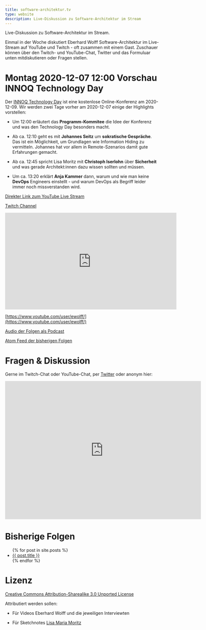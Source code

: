 ```yaml
---
title: software-architektur.tv
type: website
description: Live-Diskussion zu Software-Architektur im Stream
---
```


Live-Diskussion zu Software-Architektur im Stream. 

Einmal in der Woche diskutiert Eberhard Wolff Software-Architektur im
Live-Stream auf YouTube und Twitch - oft zusammen mit einem
Gast. Zuschauer können über den Twitch- und YouTube-Chat, Twitter und
das Formuluar unten mitdiskutieren oder Fragen
stellen. 

# Montag 2020-12-07 12:00 Vorschau INNOQ Technology Day

Der [INNOQ Technology Day](https://technologyday.innoq.com/) ist eine
kostenlose Online-Konferenz am 2020-12-09. Wir werden zwei Tage vorher
am 2020-12-07 einige der Highlights vorstellen:

* Um 12:00 erläutert das **Programm-Kommitee** die Idee der Konferenz und
  was den Technology Day besonders macht.
  
* Ab ca. 12:10 geht es mit **Johannes Seitz** um **sokratische Gespräche**. Das
  ist ein Möglichkeit, um Grundlagen wie Information Hiding zu
  vermitteln. Johannes hat vor allem in Remote-Szenarios damit gute
  Erfahrungen gemacht.
  
* Ab ca. 12:45 spricht Lisa Moritz mit **Christoph Iserlohn** über
  **Sicherheit** und was gerade Architekt:innen dazu wissen sollten und
  müssen.
  
* Um ca. 13:20 erklärt **Anja Kammer** dann, warum und wie man keine
  **DevOps** Engineers einstellt - und warum DevOps als Begriff leider
  immer noch missverstanden wird.

[Direkter Link zum YouTube Live Stream](https://www.youtube.com/watch?v=jfDI8w_yQQ8)

[Twitch Channel](https://www.twitch.tv/ebrwolff)

<div class="embed-container">
	<iframe width="560" height="315"
src="https://www.youtube.com/embed/kb0fjEVPq9M" frameborder="0"
allow="accelerometer; autoplay; encrypted-media; gyroscope;
       picture-in-picture" allowfullscreen></iframe>
</div>

[https://www.youtube.com/user/ewolff/](https://www.youtube.com/user/ewolff/)

[Audio der Folgen als Podcast](podcast.html)

[Atom Feed der bisherigen Folgen](feed.xml)

# Fragen & Diskussion

Gerne im Twitch-Chat oder YouTube-Chat, per [Twitter](https://twitter.com/ewolff) oder anonym
hier:

<div class="embed-container">
<div class="ratio4x3">
<iframe
src="https://docs.google.com/forms/d/e/1FAIpQLSf0xIZkNG_wRJ0IiobVcO3Z-q3dQMcwYTww0wgiWCupZCKM4A/viewform?embedded=true"
width="640" height="450" frameborder="0" marginheight="0"
marginwidth="0">Loading…</iframe>
</div>
</div>

# Bisherige Folgen

<ul>
{% for post in site.posts %}
   <li>
   <a href="{{ post.url }}">{{ post.title }}</a>
   </li>
{% endfor %}
</ul>

# Lizenz

[Creative Commons Attribution-Sharealike 3.0 Unported
License](http://creativecommons.org/licenses/by-sa/3.0/)

Attributiert werden sollen:

* Für Videos Eberhard Wolff und die jeweiligen Interviewten

* Für Sketchnotes [Lisa Maria Moritz](https://twitter.com/Teapot4181)
